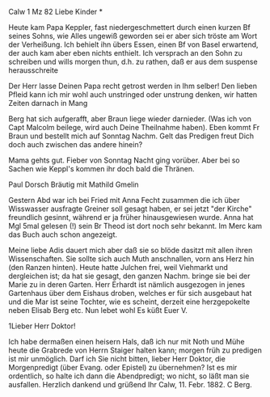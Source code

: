  Calw 1 Mz 82
Liebe Kinder <Marie>*

Heute kam Papa Keppler, fast niedergeschmettert durch einen kurzen Bf seines Sohns, wie Alles ungewiß geworden sei er aber sich tröste am Wort der Verheißung. Ich behielt ihn übers Essen, einen Bf von Basel erwartend, der auch kam aber eben nichts enthielt. Ich versprach an den Sohn zu schreiben und wills morgen thun, d.h. zu rathen, daß er aus dem suspense herausschreite

Der Herr lasse Deinen Papa recht getrost werden in Ihm selber! Den lieben Pfleid kann ich mir wohl auch unstringed oder unstrung denken, wir hatten Zeiten darnach in Mang

Berg hat sich aufgerafft, aber Braun liege wieder darnieder. (Was ich von Capt Malcolm beilege, wird auch Deine Theilnahme haben). Eben kommt Fr Braun und bestellt mich auf Sonntag Nachm. Gelt das Predigen freut Dich doch auch zwischen das andere hinein?

Mama gehts gut. Fieber von Sonntag Nacht ging vorüber. Aber bei so Sachen wie Keppl's kommen ihr doch bald die Thränen.

Paul Dorsch Bräutig mit Mathild Gmelin

Gestern Abd war ich bei Fried mit Anna Fecht zusammen die ich über Wisswasser ausfragte Greiner soll gesagt haben, er sei jetzt "der Kirche" freundlich gesinnt, während er ja früher hinausgewiesen wurde. Anna hat Mgl 5mal gelesen (!) sein Br Theod ist dort noch sehr bekannt. Im Merc kam das Buch auch schon angezeigt.

Meine liebe Adis dauert mich aber daß sie so blöde dasitzt mit allen ihren Wissenschaften. Sie sollte sich auch Muth anschnallen, vorn ans Herz hin (den Ranzen hinten). Heute hatte Julchen frei, weil Viehmarkt und dergleichen ist; da hat sie gesagt, den ganzen Nachm. bringe sie bei der Marie zu in deren Garten. Herr Erhardt ist nämlich ausgezogen in jenes Gartenhaus über dem Eishaus droben, welches er für sich ausgebaut hat und die Mar ist seine Tochter, wie es scheint, derzeit eine herzgepokelte neben Elisab Berg etc. Nun lebet wohl Es küßt Euer
 V.



1Lieber Herr Doktor!

Ich habe dermaßen einen heisern Hals, daß ich nur mit Noth und Mühe heute die Grabrede von Herrn Staiger halten kann; morgen früh zu predigen ist mir unmöglich. Darf ich Sie nicht bitten, lieber Herr Doktor, die Morgenpredigt (über Evang. oder Epistel) zu übernehmen? Ist es mir ordentlich, so halte ich dann die Abendpredigt; wo nicht, so läßt man sie ausfallen. 
 Herzlich dankend und
 grüßend
 Ihr
Calw, 11. Febr. 1882. C Berg.
